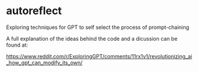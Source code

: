 # autoreflect
Exploring techniques for GPT to self select the process of prompt-chaining

A full explanation of the ideas behind the code and a dicussion can be found at:

https://www.reddit.com/r/ExploringGPT/comments/11rx1v1/revolutionizing_ai_how_gpt_can_modify_its_own/
